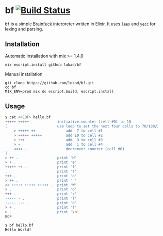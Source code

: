 # bf [![Build Status](https://travis-ci.org/lukad/bf.svg?branch=master)](https://travis-ci.org/lukad/bf)

`bf` is a simple [Brainfuck](https://esolangs.org/wiki/brainfuck) interpreter written in Elixir.
It uses [`leex`](http://erlang.org/doc/man/leex.html) and [`yecc`](http://erlang.org/doc/man/yecc.html) for lexing and parsing.

## Installation

Automatic installation with mix >= 1.4.0

```bash
mix escript.install github lukad/bf
```
Manual installation

```
git clone https://github.com/lukad/bf.git
cd bf
MIX_ENV=prod mix do escript.build, escript.install
```


## Usage

```bash
$ cat <<EOF> hello.bf
+++++ +++++             initialize counter (cell #0) to 10
[                       use loop to set the next four cells to 70/100/30/10
    > +++++ ++              add  7 to cell #1
    > +++++ +++++           add 10 to cell #2
    > +++                   add  3 to cell #3
    > +                     add  1 to cell #4
    <<<< -                  decrement counter (cell #0)
]
> ++ .                  print 'H'
> + .                   print 'e'
+++++ ++ .              print 'l'
.                       print 'l'
+++ .                   print 'o'
> ++ .                  print ' '
<< +++++ +++++ +++++ .  print 'W'
> .                     print 'o'
+++ .                   print 'r'
----- - .               print 'l'
----- --- .             print 'd'
> + .                   print '!'
> .                     print '\n'
EOF

$ bf hello.bf
Hello World!
```
